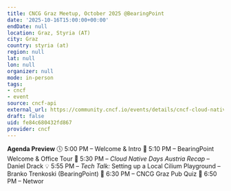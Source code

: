 ```yaml
---
title: CNCG Graz Meetup, October 2025 @BearingPoint
date: '2025-10-16T15:00:00+00:00'
endDate: null
location: Graz, Styria (AT)
city: Graz
country: styria (at)
region: null
lat: null
lon: null
organizer: null
mode: in-person
tags:
- cncf
- event
source: cncf-api
external_url: https://community.cncf.io/events/details/cncf-cloud-native-graz-presents-cncg-graz-meetup-october-2025-bearingpoint/
draft: false
uid: fe84c680432fd867
provider: cncf
---
```

**Agenda Preview**
🕔 5:00 PM – Welcome & Intro
🏢 5:10 PM – BearingPoint Welcome & Office Tour
🎤 5:30 PM – *Cloud Native Days Austria Recap* – Daniel Drack
💡 5:55 PM – *Tech Talk:* Setting up a Local Cilium Playground – Branko Trenkoski (BearingPoint)
🎯 6:30 PM – CNCG Graz Pub Quiz
🍕 6:50 PM – Networ
